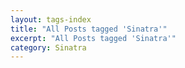 ```yaml
---
layout: tags-index
title: "All Posts tagged 'Sinatra'"
excerpt: "All Posts tagged 'Sinatra'"
category: Sinatra
---
```


